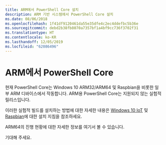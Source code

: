 ```yaml
---
title: ARM에서 PowerShell Core 설치
description: ARM 기반 시스템에서 PowerShell Core 설치
ms.date: 08/06/2018
ms.openlocfilehash: 1f41df9120461da55e35dfe4c2ec4ddefbc5b36e
ms.sourcegitcommit: debd2b38fb8070a7357bf1a4bf9cc736f3702f31
ms.translationtype: HT
ms.contentlocale: ko-KR
ms.lasthandoff: 12/05/2019
ms.locfileid: "62086496"
---
```

# <a name="powershell-core-on-arm"></a>ARM에서 PowerShell Core

현재 PowerShell Core는 Windows 10 ARM32/ARM64 및 Raspbian을 비롯한 일부 ARM 디바이스에서 작동합니다.
ARM용 PowerShell Core는 지원되지 않는 실험적 릴리스입니다.

이러한 실험적 빌드를 설치하는 방법에 대한 자세한 내용은 [Windows 10 IoT](installing-powershell-core-on-windows.md#deploying-on-windows-iot) 및 [Raspbian](installing-powershell-core-on-linux.md#raspbian)에 대한 설치 지침을 참조하세요.

ARM64의 진행 현황에 대한 자세한 정보를 여기서 볼 수 있습니다.

기대해 주세요.
